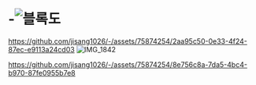 # -![블록도](https://github.com/jisang1026/-/assets/75874254/4213260a-2c40-42fa-8889-3b4efb08765a)
https://github.com/jisang1026/-/assets/75874254/2aa95c50-0e33-4f24-87ec-e9113a24cd03
![IMG_1842](https://github.com/jisang1026/-/assets/75874254/bb65caa8-2bff-46a4-9fe8-ea46d9c06a7c)






https://github.com/jisang1026/-/assets/75874254/8e756c8a-7da5-4bc4-b970-87fe0955b7e8


